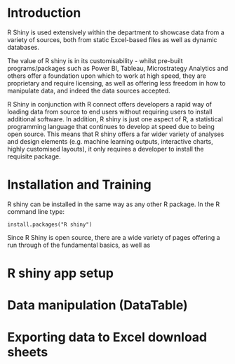 #  Introduction

R Shiny is used extensively within the department to showcase data from a variety of sources, both from static Excel-based files as well as dynamic databases.

The value of R shiny is in its customisability - whilst pre-built programs/packages such as Power BI, Tableau, Microstrategy Analytics and others offer a foundation upon which to work at high speed, they are proprietary and require licensing, as well as offering less freedom in how to manipulate data, and indeed the data sources accepted.

R Shiny in conjunction with R connect offers developers a rapid way of loading data from source to end users without requiring users to install additional software. In addition, R shiny is just one aspect of R, a statistical programming language that continues to develop at speed due to being open source. This means that R shiny offers a far wider variety of analyses and design elements (e.g. machine learning outputs, interactive charts, highly customised layouts), it only requires a developer to install the requisite package.

# Installation and Training

R shiny can be installed in the same way as any other R package. In the R command line type:

`install.packages("R shiny")`

Since R Shiny is open source, there are a wide variety of pages offering a run through of the fundamental basics, as well as 


# R shiny app setup

# Data manipulation (DataTable)

# Exporting data to Excel download sheets